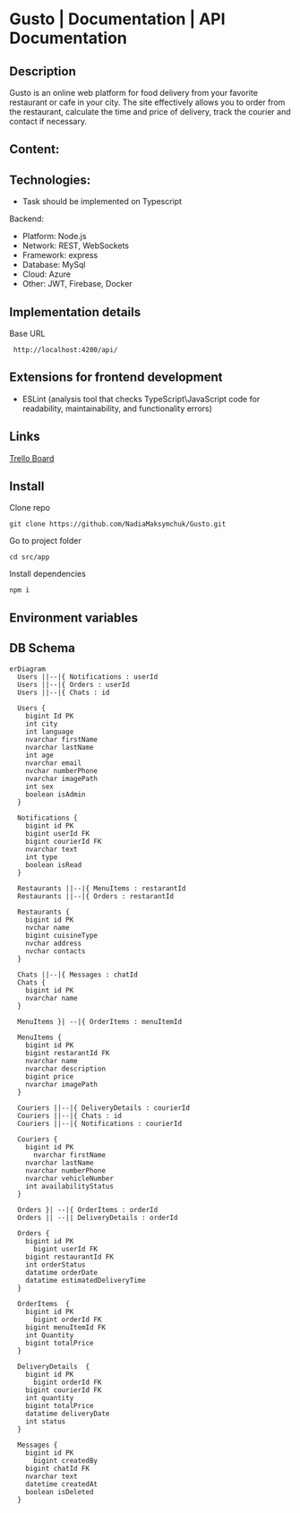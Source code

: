 # Gusto | Documentation | API Documentation

## Description
Gusto is an online web platform for food delivery from your favorite restaurant or cafe in your city. The site effectively allows you to order from the restaurant, calculate the time and price of delivery, track the courier and contact if necessary.

## Content:


## Technologies:

- Task should be implemented on Typescript

Backend:
- Platform: Node.js
- Network: REST, WebSockets
- Framework: express
- Database: MySql
- Cloud: Azure
- Other: JWT, Firebase, Docker

## Implementation details

Base URL

```
 http://localhost:4200/api/
```

## Extensions for frontend development
- ESLint (analysis tool that checks TypeScript\JavaScript code for readability, maintainability, and functionality errors)

## Links
[Trello Board]()

## Install

Clone repo

```
git clone https://github.com/NadiaMaksymchuk/Gusto.git
```

Go to project folder

```
cd src/app
```

Install dependencies

```
npm i
```

## Environment variables


## DB Schema

```mermaid
erDiagram
  Users ||--|{ Notifications : userId
  Users ||--|{ Orders : userId
  Users ||--|{ Chats : id

  Users {
    bigint Id PK
    int city
    int language
    nvarchar firstName
    nvarchar lastName
    int age
    nvarchar email
    nvchar numberPhone
    nvarchar imagePath
    int sex
    boolean isAdmin
  }

  Notifications {
    bigint id PK
    bigint userId FK
    bigint courierId FK
    nvarchar text
    int type
    boolean isRead
  }

  Restaurants ||--|{ MenuItems : restarantId
  Restaurants ||--|{ Orders : restarantId

  Restaurants {
    bigint id PK
    nvchar name
    bigint cuisineType
    nvchar address
    nvchar contacts
  }

  Chats ||--|{ Messages : chatId
  Chats {
    bigint id PK
    nvarchar name
  }
  
  MenuItems }| --|{ OrderItems : menuItemId

  MenuItems {
    bigint id PK
    bigint restarantId FK
    nvarchar name
    nvarchar description
    bigint price
    nvarchar imagePath
  }

  Couriers ||--|{ DeliveryDetails : courierId
  Couriers ||--|{ Chats : id
  Couriers ||--|{ Notifications : courierId

  Couriers {
    bigint id PK
	  nvarchar firstName
    nvarchar lastName
    nvarchar numberPhone
    nvarchar vehicleNumber
    int availabilityStatus
  }

  Orders }| --|{ OrderItems : orderId
  Orders || --|| DeliveryDetails : orderId

  Orders {
    bigint id PK
	  bigint userId FK
    bigint restaurantId FK
    int orderStatus
    datatime orderDate
    datatime estimatedDeliveryTime
  }

  OrderItems  {
    bigint id PK
	  bigint orderId FK
    bigint menuItemId FK
    int Quantity
    bigint totalPrice
  }

  DeliveryDetails  {
    bigint id PK
	  bigint orderId FK
    bigint courierId FK
    int quantity
    bigint totalPrice
    datatime deliveryDate
    int status
  }

  Messages {
    bigint id PK
	  bigint createdBy
    bigint chatId FK
    nvarchar text
    datetime createdAt
    boolean isDeleted
  }

```